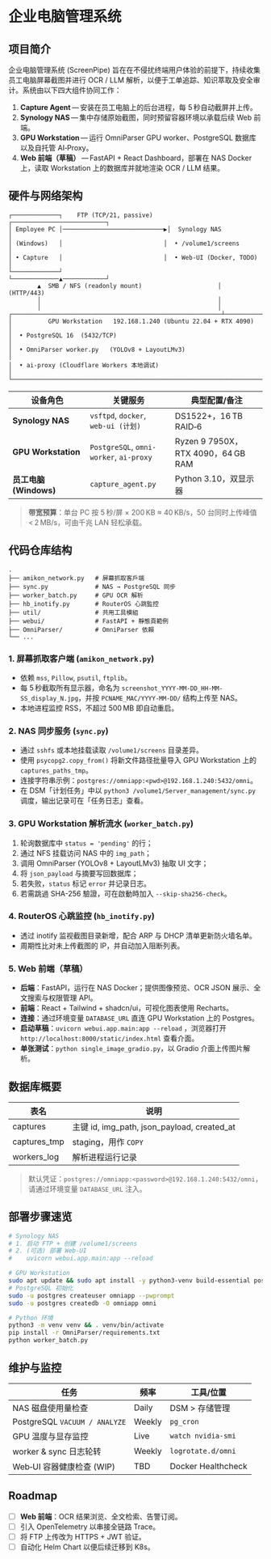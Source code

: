 # 企业电脑管理系统

## 项目简介

企业电脑管理系统 (ScreenPipe) 旨在在不侵扰终端用户体验的前提下，持续收集员工电脑屏幕截图并进行 OCR / LLM 解析，以便于工单追踪、知识萃取及安全审计。系统由以下四大组件协同工作：

1. **Capture Agent** — 安装在员工电脑上的后台进程，每 5 秒自动截屏并上传。
2. **Synology NAS** — 集中存储原始截图，同时预留容器环境以承载后续 Web 前端。
3. **GPU Workstation** — 运行 OmniParser GPU worker、PostgreSQL 数据库以及自托管 AI‑Proxy。
4. **Web 前端（草稿）** — FastAPI + React Dashboard，部署在 NAS Docker 上，读取 Workstation 上的数据库并就地渲染 OCR / LLM 结果。

## 硬件与网络架构

```text
┌─────────────┐    FTP (TCP/21, passive)    ┌──────────────────────────┐
│ Employee PC │────────────────────────────▶│  Synology NAS            │
│ (Windows)   │                            │  • /volume1/screens       │
│ • Capture   │                            │  • Web‑UI (Docker, TODO) │
└─────────────┘                            └─────────────▲────────────┘
        ▲  SMB / NFS (readonly mount)                     │  (HTTP/443)
        │                                                 │
        │                                                 │
┌──────────────────────────────────────────────────────────┴────────────┐
│          GPU Workstation   192.168.1.240 (Ubuntu 22.04 + RTX 4090)    │
│  • PostgreSQL 16  (5432/TCP)                                          │
│  • OmniParser worker.py   (YOLOv8 + LayoutLMv3)                       │
│  • ai‑proxy (Cloudflare Workers 本地调试)                             │
└───────────────────────────────────────────────────────────────────────┘
```

| 设备角色                | 关键服务                                    | 典型配置/备注                          |
| ------------------- | --------------------------------------- | -------------------------------- |
| **Synology NAS**    | `vsftpd`, `docker`, <br>`web‑ui (计划)`   | DS1522+，16 TB RAID‑6             |
| **GPU Workstation** | `PostgreSQL`, `omni-worker`, `ai-proxy` | Ryzen 9 7950X，RTX 4090，64 GB RAM |
| **员工电脑 (Windows)**  | `capture_agent.py`                      | Python 3.10，双显示器                 |

> **带宽预算**：单台 PC 按 5 秒/屏 × 200 KB ≈ 40 KB/s，50 台同时上传峰值 < 2 MB/s，可由千兆 LAN 轻松承载。

## 代码仓库结构

```
.
├── amikon_network.py   # 屏幕抓取客戶端
├── sync.py             # NAS → PostgreSQL 同步
├── worker_batch.py     # GPU OCR 解析
├── hb_inotify.py       # RouterOS 心跳監控
├── util/               # 共用工具模組
├── webui/              # FastAPI + 靜態頁範例
├── OmniParser/         # OmniParser 依賴
└── ...
```

### 1. 屏幕抓取客户端 (`amikon_network.py`)

* 依赖 `mss`, `Pillow`, `psutil`, `ftplib`。
* 每 5 秒截取所有显示器，命名为 `screenshot_YYYY-MM-DD_HH-MM-SS_display_N.jpg`，并按 `PCNAME_MAC/YYYY-MM-DD/` 结构上传至 NAS。
* 本地进程监控 RSS，不超过 500 MB 即自动重启。

### 2. NAS 同步服务 (`sync.py`)

* 通过 `sshfs` 或本地挂载读取 `/volume1/screens` 目录差异。
* 使用 `psycopg2.copy_from()` 将新文件路径批量导入 GPU Workstation 上的 `captures_paths_tmp`。
* 连接字符串示例：`postgres://omniapp:<pwd>@192.168.1.240:5432/omni`。
* 在 DSM「计划任务」中以 `python3 /volume1/Server_management/sync.py` 调度，输出记录可在「任务日志」查看。

### 3. GPU Workstation 解析流水 (`worker_batch.py`)

1. 轮询数据库中 `status = 'pending'` 的行；
2. 通过 NFS 挂载访问 NAS 中的 `img_path`；
3. 调用 OmniParser (YOLOv8 + LayoutLMv3) 抽取 UI 文字；
4. 将 `json_payload` 与摘要写回数据库；
5. 若失败，`status` 标记 `error` 并记录日志。
6. 若需跳過 SHA-256 驗證，可在啟動時加入 `--skip-sha256-check`。

### 4. RouterOS 心跳监控 (`hb_inotify.py`)

* 透过 inotify 监视截图目录新增，配合 ARP 与 DHCP 清单更新防火墙名单。
* 周期性比对未上传截图的 IP，并自动加入阻断列表。

### 5. Web 前端（草稿）

* **后端**：FastAPI，运行在 NAS Docker；提供图像预览、OCR JSON 展示、全文搜索与权限管理 API。
* **前端**：React + Tailwind + shadcn/ui，可视化图表使用 Recharts。
* **连接**：通过环境变量 `DATABASE_URL` 直连 GPU Workstation 上的 Postgres。
* **启动草稿**：`uvicorn webui.app.main:app --reload` ，浏览器打开 `http://localhost:8000/static/index.html` 查看介面。
* **单张测试**：`python single_image_gradio.py`，以 Gradio 介面上传图片解析。

## 数据库概要

| 表名            | 说明                                           |
| ------------- | -------------------------------------------- |
| captures      | 主键 id, img\_path, json\_payload, created\_at |
| captures\_tmp | staging，用作 `COPY`                            |
| workers\_log  | 解析进程运行记录                                     |

> 默认凭证：`postgres://omniapp:<password>@192.168.1.240:5432/omni`，请通过环境变量 `DATABASE_URL` 注入。

## 部署步骤速览

```bash
# Synology NAS
# 1. 启动 FTP + 创建 /volume1/screens
# 2. (可选) 部署 Web‑UI
#    uvicorn webui.app.main:app --reload

# GPU Workstation
sudo apt update && sudo apt install -y python3-venv build-essential postgresql-16 postgresql-contrib
# PostgreSQL 初始化
sudo -u postgres createuser omniapp --pwprompt
sudo -u postgres createdb -O omniapp omni

# Python 环境
python3 -m venv venv && . venv/bin/activate
pip install -r OmniParser/requirements.txt
python worker_batch.py
```

## 维护与监控

| 任务                            | 频率     | 工具/位置              |
| ----------------------------- | ------ | ------------------ |
| NAS 磁盘使用量检查                   | Daily  | DSM > 存储管理         |
| PostgreSQL `VACUUM / ANALYZE` | Weekly | `pg_cron`          |
| GPU 温度与显存监控                   | Live   | `watch nvidia-smi` |
| worker & sync 日志轮转            | Weekly | `logrotate.d/omni` |
| Web‑UI 容器健康检查 (WIP)           | TBD    | Docker Healthcheck |

## Roadmap

* [ ] **Web 前端**：OCR 结果浏览、全文检索、告警订阅。
* [ ] 引入 OpenTelemetry 以串接全链路 Trace。
* [ ] 将 FTP 上传改为 HTTPS + JWT 验证。
* [ ] 自动化 Helm Chart 以便后续迁移到 K8s。

